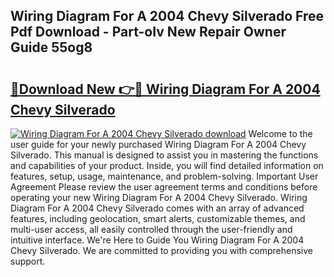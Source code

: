 ## Wiring Diagram For A 2004 Chevy Silverado Free Pdf Download - Part-oIv New Repair Owner Guide 55og8

# <h2><a href="http://dfiwjw9.blite.top/?on=Wiring+Diagram+For+A+2004+Chevy+Silverado">🔗Download New 👉🔴 Wiring Diagram For A 2004 Chevy Silverado</a></h2>

[![Wiring Diagram For A 2004 Chevy Silverado download](https://i.imgur.com/lujVjoI.png)](http://dfiwjw9.blite.top/?on=Wiring+Diagram+For+A+2004+Chevy+Silverado)
Welcome to the user guide for your newly purchased Wiring Diagram For A 2004 Chevy Silverado. This manual is designed to assist you in mastering the functions and capabilities of your product. Inside, you will find detailed information on features, setup, usage, maintenance, and problem-solving. Important User Agreement Please review the user agreement terms and conditions before operating your new Wiring Diagram For A 2004 Chevy Silverado. Wiring Diagram For A 2004 Chevy Silverado comes with an array of advanced features, including geolocation, smart alerts, customizable themes, and multi-user access, all easily controlled through the user-friendly and intuitive interface. We're Here to Guide You Wiring Diagram For A 2004 Chevy Silverado. We are committed to providing you with comprehensive support.
